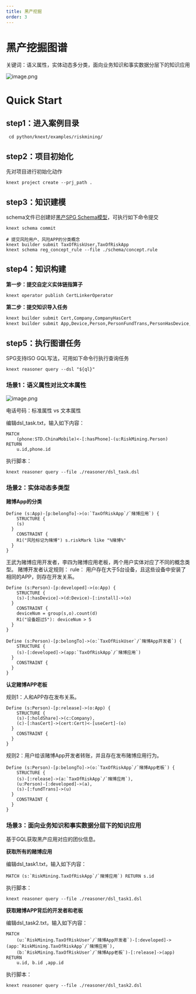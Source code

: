 ```yaml
---
title: 黑产挖掘
order: 3
---
```


# 黑产挖掘图谱

关键词：语义属性，实体动态多分类，面向业务知识和事实数据分层下的知识应用

![image.png](https://mdn.alipayobjects.com/huamei_xgb3qj/afts/img/A*KGmMRJvQEdQAAAAAAAAAAAAADtmcAQ/original)

# Quick Start

## step1：进入案例目录

```shell
 cd python/knext/examples/riskmining/
```

## step2：项目初始化

先对项目进行初始化动作

```cypher
knext project create --prj_path .
```

## step3：知识建模

schema文件已创建好[黑产SPG Schema模型](https://github.com/OpenSPG/openspg/blob/master/python/knext/examples/riskmining/schema/riskmining.schema)，可执行如下命令提交

```shell
knext schema commit
```

```shell
# 提交风险用户、风险APP的分类概念
knext builder submit TaxOfRiskUser,TaxOfRiskApp
knext schema reg_concept_rule --file ./schema/concept.rule
```

## step4：知识构建

**第一步：提交自定义实体链指算子**

```shell
knext operator publish CertLinkerOperator
```

**第二步：提交知识导入任务**

```bash
knext builder submit Cert,Company,CompanyHasCert
knext builder submit App,Device,Person,PersonFundTrans,PersonHasDevice,PersonHoldShare
```

## step5：执行图谱任务

SPG支持ISO GQL写法，可用如下命令行执行查询任务

```cypher
knext reasoner query --dsl "${ql}"
```

### 场景1：语义属性对比文本属性

![image.png](https://intranetproxy.alipay.com/skylark/lark/0/2023/png/354593/1695087470699-6a0e5867-20bf-487d-8542-1716c2dd8a3f.png#clientId=u9d466c63-e98d-4&from=paste&height=225&id=u2fde2a61&originHeight=450&originWidth=1314&originalType=binary&ratio=2&rotation=0&showTitle=false&size=70185&status=done&style=none&taskId=ueb978653-0a48-4acc-a3b1-f24fdb269eb&title=&width=657)

电话号码：标准属性 vs 文本属性

编辑dsl_task.txt，输入如下内容：

```
MATCH
	(phone:STD.ChinaMobile)<-[:hasPhone]-(u:RiskMining.Person)
RETURN
	u.id,phone.id
```

执行脚本：

```
knext reasoner query --file ./reasoner/dsl_task.dsl
```

### 场景2：实体动态多类型

**赌博App的分类**

```
Define (s:App)-[p:belongTo]->(o:`TaxOfRiskApp`/`赌博应用`) {
	STRUCTURE {
  	(s)
  }
	CONSTRAINT {
  	R1("风险标记为赌博") s.riskMark like "%赌博%"
  }
}
```

王武为赌博应用开发者，李四为赌博应用老板，两个用户实体对应了不同的概念类型。
赌博开发者认定规则：
rule： 用户存在大于5台设备，且这些设备中安装了相同的APP，则存在开发关系。

```
Define (s:Person)-[p:developed]->(o:App) {
	STRUCTURE {
  	(s)-[:hasDevice]->(d:Device)-[:install]->(o)
  }
	CONSTRAINT {
  	deviceNum = group(s,o).count(d)
  	R1("设备超过5"): deviceNum > 5
  }
}
```

```
Define (s:Person)-[p:belongTo]->(o:`TaxOfRiskUser`/`赌博App开发者`) {
	STRUCTURE {
  	(s)-[:developed]->(app:`TaxOfRiskApp`/`赌博应用`)
  }
	CONSTRAINT {
  }
}
```

**认定赌博APP老板**

规则1：人和APP存在发布关系。

```
Define (s:Person)-[p:release]->(o:App) {
	STRUCTURE {
  	(s)-[:holdShare]->(c:Company),
  	(c)-[:hasCert]->(cert:Cert)<-[useCert]-(o)
  }
	CONSTRAINT {
  }
}
```

规则2：用户给该赌博App开发者转账，并且存在发布赌博应用行为。

```
Define (s:Person)-[p:belongTo]->(o:`TaxOfRiskApp`/`赌博App老板`) {
	STRUCTURE {
  	(s)-[:release]->(a:`TaxOfRiskApp`/`赌博应用`),
  	(u:Person)-[:developed]->(a),
  	(s)-[:fundTrans]->(u)
  }
	CONSTRAINT {
  }
}
```

### 场景3：面向业务知识和事实数据分层下的知识应用

基于GQL获取黑产应用对应的团伙信息。

**获取所有的赌博应用**

编辑dsl_task1.txt，输入如下内容：

```
MATCH (s:`RiskMining.TaxOfRiskApp`/`赌博应用`) RETURN s.id
```

执行脚本：

```
knext reasoner query --file ./reasoner/dsl_task1.dsl
```

**获取赌博APP背后的开发者和老板**

编辑dsl_task2.txt，输入如下内容：

```
MATCH
	(u:`RiskMining.TaxOfRiskUser`/`赌博App开发者`)-[:developed]->(app:`RiskMining.TaxOfRiskApp`/`赌博应用`),
	(b:`RiskMining.TaxOfRiskUser`/`赌博App老板`)-[:release]->(app)
RETURN
	u.id, b.id ,app.id
```

执行脚本：

```
knext reasoner query --file ./reasoner/dsl_task2.dsl
```

